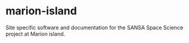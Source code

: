 # marion-island
Site specific software and documentation for the SANSA Space Science project at Marion island.
